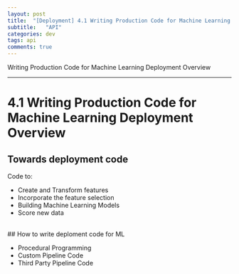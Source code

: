 ```yaml
---
layout: post
title:  "[Deployment] 4.1 Writing Production Code for Machine Learning Deployment Overview"
subtitle:   "API"
categories: dev
tags: api
comments: true
---
```


Writing Production Code for Machine Learning Deployment Overview

---

# 4.1 Writing Production Code for Machine Learning Deployment Overview

## Towards deployment code

Code to:  
- Create and Transform features
- Incorporate the feature selection
- Building Machine Learning Models
- Score new data

<br>
## How to write deploment code for ML

- Procedural Programming
- Custom Pipeline Code
- Third Party Pipeline Code